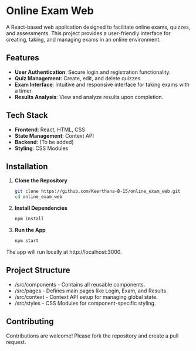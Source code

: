 # Online Exam Web

A React-based web application designed to facilitate online exams, quizzes, and assessments. This project provides a user-friendly interface for creating, taking, and managing exams in an online environment. 

## Features

- **User Authentication**: Secure login and registration functionality.
- **Quiz Management**: Create, edit, and delete quizzes.
- **Exam Interface**: Intuitive and responsive interface for taking exams with a timer.
- **Results Analysis**: View and analyze results upon completion.

## Tech Stack

- **Frontend**: React, HTML, CSS
- **State Management**: Context API
- **Backend**: (To be added)
- **Styling**: CSS Modules

## Installation

1. **Clone the Repository**
   ```bash
   git clone https://github.com/Keerthana-B-15/online_exam_web.git
   cd online_exam_web
   ```
2. **Install Dependencies**
   ```bash
   npm install
   ```
3. **Run the App**
     ```bash
     npm start
     ```
  The app will run locally at http://localhost:3000.

## Project Structure
- /src/components - Contains all reusable components.
- /src/pages - Defines main pages like Login, Exam, and Results.
- /src/context - Context API setup for managing global state.
- /src/styles - CSS Modules for component-specific styling.

## Contributing
Contributions are welcome! Please fork the repository and create a pull request.
